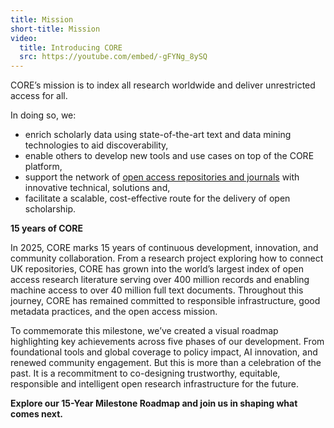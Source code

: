 ```yaml
---
title: Mission
short-title: Mission
video:
  title: Introducing CORE
  src: https://youtube.com/embed/-gFYNg_8ySQ
---
```

CORE’s mission is to index all research worldwide
and deliver unrestricted access for all.

In doing so, we:

* enrich scholarly data using state-of-the-art text and data mining
  technologies to aid  discoverability,
* enable others to develop new tools and use cases on top
  of the CORE platform,
* support the network of [open access repositories and journals](~how-core-supports-open-access)
  with innovative technical, solutions and,
* facilitate a scalable, cost-effective route for the delivery
  of open scholarship.



**15 years of CORE**

In 2025, CORE marks 15 years of continuous development, innovation, and community collaboration. From a research project exploring how to connect UK repositories, CORE has grown into the world’s largest index of open access research literature serving over 400 million records and enabling machine access to over 40 million full text documents. Throughout this journey, CORE has remained committed to responsible infrastructure, good metadata practices, and the open access mission.

To commemorate this milestone, we’ve created a visual roadmap highlighting key achievements across five phases of our development. From foundational tools and global coverage to policy impact, AI innovation, and renewed community engagement. But this is more than a celebration of the past. It is a recommitment to co-designing trustworthy, equitable, responsible and intelligent open research infrastructure for the future.

**Explore our 15-Year Milestone Roadmap and join us in shaping what comes next.**
